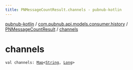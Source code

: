 ```yaml
---
title: PNMessageCountResult.channels - pubnub-kotlin
---
```


[pubnub-kotlin](../../index.html) / [com.pubnub.api.models.consumer.history](../index.html) / [PNMessageCountResult](index.html) / [channels](./channels.html)

# channels

`val channels: `[`Map`](https://kotlinlang.org/api/latest/jvm/stdlib/kotlin.collections/-map/index.html)`<`[`String`](https://kotlinlang.org/api/latest/jvm/stdlib/kotlin/-string/index.html)`, `[`Long`](https://kotlinlang.org/api/latest/jvm/stdlib/kotlin/-long/index.html)`>`